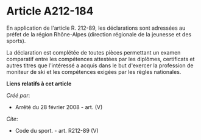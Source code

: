 # Article A212-184

En application de l'article R. 212-89, les déclarations sont adressées au préfet de la région Rhône-Alpes (direction
régionale de la jeunesse et des sports). 

La déclaration est complétée de toutes pièces permettant un examen comparatif entre les compétences attestées par les
diplômes, certificats et autres titres que l'intéressé a acquis dans le but d'exercer la profession de moniteur de ski et les
compétences exigées par les règles nationales.

**Liens relatifs à cet article**

_Créé par_:

  - Arrêté du 28 février 2008 - art. (V)

_Cite_:

  - Code du sport. - art. R212-89 (V)
